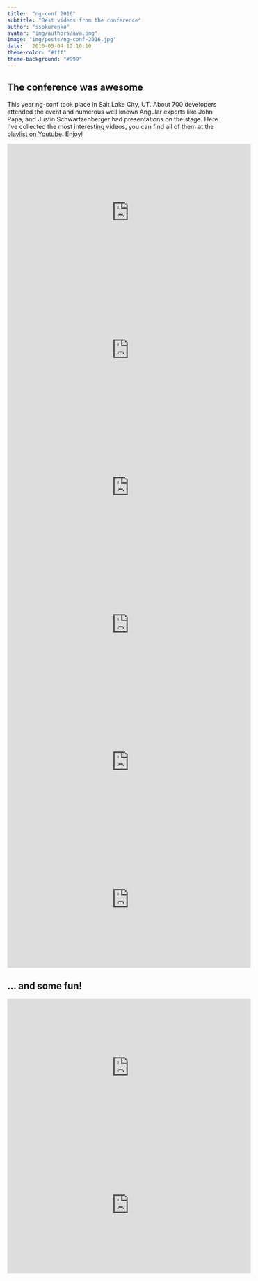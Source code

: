 ```yaml
---
title:  "ng-conf 2016"
subtitle: "Best videos from the conference"
author: "ssokurenko"
avatar: "img/authors/ava.png"
image: "img/posts/ng-conf-2016.jpg"
date:   2016-05-04 12:10:10
theme-color: "#fff"
theme-background: "#999"
---
```


## The conference was awesome
This year ng-conf took place in Salt Lake City, UT. About 700 developers attended the event and numerous well known Angular experts like John Papa, and Justin Schwartzenberger had presentations on the stage.
Here I've collected the most interesting videos, you can find all of them at the [playlist on Youtube](https://www.youtube.com/watch?v=J5Bvy4KhIs0&list=PLOETEcp3DkCq788xapkP_OU-78jhTf68j). 
Enjoy!

<iframe width="560" height="315" src="https://www.youtube.com/embed/gdlpE9vPQFs" frameborder="0" allowfullscreen></iframe>

<iframe width="560" height="315" src="https://www.youtube.com/embed/WAPQF_GA7Qg" frameborder="0" allowfullscreen></iframe>

<iframe width="560" height="315" src="https://www.youtube.com/embed/J5Bvy4KhIs0" frameborder="0" allowfullscreen></iframe>

<iframe width="560" height="315" src="https://www.youtube.com/embed/rRiV_b3WsoY" frameborder="0" allowfullscreen></iframe>

<iframe width="560" height="315" src="https://www.youtube.com/embed/Hr4IKlr9mhg" frameborder="0" allowfullscreen></iframe>

<iframe width="560" height="315" src="https://www.youtube.com/embed/24FzHoAVC10" frameborder="0" allowfullscreen></iframe>


## ... and some fun!

<iframe width="560" height="315" src="https://www.youtube.com/embed/cGnU3GaALOQ" frameborder="0" allowfullscreen></iframe>

<iframe width="560" height="315" src="https://www.youtube.com/embed/aSFfLVxT5vA" frameborder="0" allowfullscreen></iframe>
